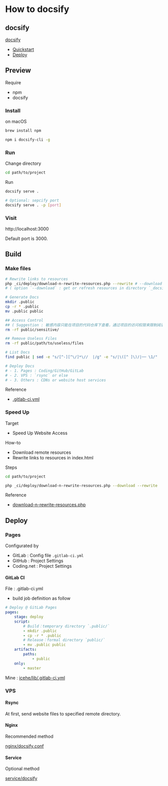 # How to docsify

## docsify

[docsify](https://docsify.js.org/)

- [Quickstart](https://docsify.js.org/#/quickstart)
- [Deploy](https://docsify.js.org/#/deploy)

## Preview

Require

- npm
- docsify

### Install

on macOS

```bash
brew install npm
```

```bash
npm i docsify-cli -g
```

### Run

Change directory

```bash
cd path/to/project
```

Run

```bash
docsify serve .
```

```bash
# Optional: sepcify port
docsify serve . -p [port]
```

### Visit

http://localhost:3000

Default port is 3000.

## Build

### Make files

```bash
# Rewrite links to resources
php _ci/deploy/download-n-rewrite-resources.php --rewrite # --download
# ( option `--download` : get or refresh resources in directory `_docsify/resources/*` )

# Generate Docs
mkdir .public
cp -r * .public
mv .public public

## Access Control
## ( Suggestion : 敏感内容只能在项目的代码仓库下查看，通过项目的访问权限来限制阅读 )
rm -rf public/sensitive/

## Remove Useless Files
rm -rf public/path/to/useless/files

# List Docs
find public | sed -e "s/[^-][^\/]*\//  |/g" -e "s/|\([^ ]\)/|── \1/"

# Deploy Docs
# - 1. Pages : Coding/GitHub/GitLab
# - 2. VPS : `rsync` or else
# - 3. Others : CDNs or website host services
```

Reference

- [.gitlab-ci.yml](https://github.com/IceHe/lib/blob/master/.gitlab-ci.yml)

### Speed Up

Target

- Speed Up Website Access

How-to

- Download remote resources
- Rewrite links to resources in index.html

Steps

```bash
cd path/to/project
```

```bash
php _ci/deploy/download-n-rewrite-resources.php --download --rewrite
```

Reference

- [download-n-rewrite-resources.php](https://github.com/IceHe/lib/blob/master/_ci/download-n-rewrite-resources.php)

## Deploy

### Pages

Configurated by

- GitLab : Config file `.gitlab-ci.yml`
- GitHub : Project Settings
- Coding.net : Project Settings

#### GitLab CI

File : .gitlab-ci.yml

- build job definition as follow

```yaml
# Deploy @ GitLab Pages
pages:
    stage: deploy
    script:
        # Build：temporary directory `.public/`
        - mkdir .public
        - cp -r * .public
        # Release：formal directory `public/`
        - mv .public public
    artifacts:
        paths:
            - public
    only:
        - master
```

Mine : [icehe/lib/.gitlab-ci.yml](https://github.com/IceHe/lib/blob/master/.gitlab-ci.yml)

### VPS

#### Rsync

At first, send website files to specified remote directory.

#### Nginx

Recommended method

[nginx/docsify.conf](deploy/nginx/docsify.conf ':include :type=code nginx')

#### Service

Optional method

[service/docsify](deploy/service/docsify ':include :type=code bash')
